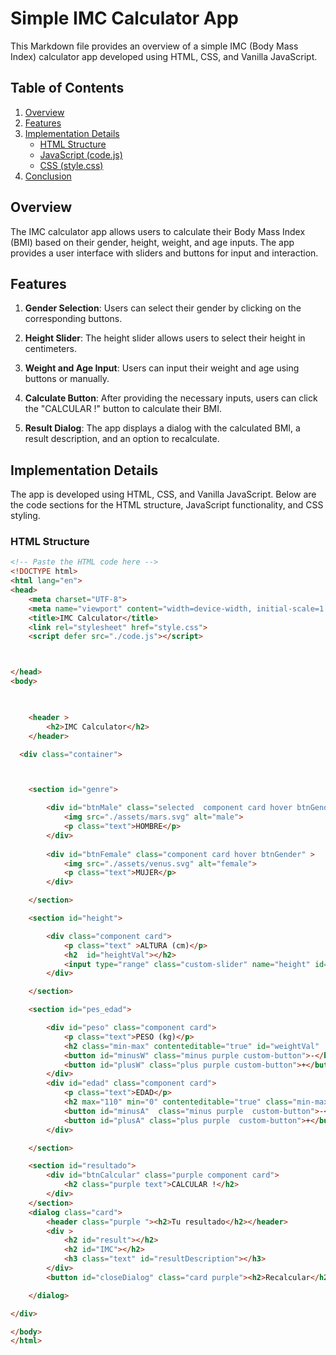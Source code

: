 # Simple IMC Calculator App

This Markdown file provides an overview of a simple IMC (Body Mass Index) calculator app developed using HTML, CSS, and Vanilla JavaScript.

## Table of Contents

1. [Overview](#overview)
2. [Features](#features)
3. [Implementation Details](#implementation-details)
    - [HTML Structure](#html-structure)
    - [JavaScript (code.js)](#javascript-codejs)
    - [CSS (style.css)](#css-stylecss)
4. [Conclusion](#conclusion)

## Overview

The IMC calculator app allows users to calculate their Body Mass Index (BMI) based on their gender, height, weight, and age inputs. The app provides a user interface with sliders and buttons for input and interaction.

## Features

1. **Gender Selection**: Users can select their gender by clicking on the corresponding buttons.

2. **Height Slider**: The height slider allows users to select their height in centimeters.

3. **Weight and Age Input**: Users can input their weight and age using buttons or manually.

4. **Calculate Button**: After providing the necessary inputs, users can click the "CALCULAR !" button to calculate their BMI.

5. **Result Dialog**: The app displays a dialog with the calculated BMI, a result description, and an option to recalculate.

## Implementation Details

The app is developed using HTML, CSS, and Vanilla JavaScript. Below are the code sections for the HTML structure, JavaScript functionality, and CSS styling.

### HTML Structure

```html
<!-- Paste the HTML code here -->
<!DOCTYPE html>
<html lang="en">
<head>
    <meta charset="UTF-8">
    <meta name="viewport" content="width=device-width, initial-scale=1.0">
    <title>IMC Calculator</title>
    <link rel="stylesheet" href="style.css">
    <script defer src="./code.js"></script>



</head>
<body>

    

    <header >
        <h2>IMC Calculator</h2>
    </header>

  <div class="container">



    <section id="genre">

        <div id="btnMale" class="selected  component card hover btnGender">
            <img src="./assets/mars.svg" alt="male">
            <p class="text">HOMBRE</p>
        </div>
        
        <div id="btnFemale" class="component card hover btnGender" >
            <img src="./assets/venus.svg" alt="female">
            <p class="text">MUJER</p>
        </div>

    </section>

    <section id="height">

        <div class="component card">
            <p class="text" >ALTURA (cm)</p>
            <h2  id="heightVal"></h2>
            <input type="range" class="custom-slider" name="height" id="hSlide" step="1" min="20" max="250">
        </div>

    </section>

    <section id="pes_edad">

        <div id="peso" class="component card">
            <p class="text">PESO (kg)</p>
            <h2 class="min-max" contenteditable="true" id="weightVal"  min="0" max="594">0</h2>
            <button id="minusW" class="minus purple custom-button">-</button>
            <button id="plusW" class="plus purple custom-button">+</button>
        </div>
        <div id="edad" class="component card">
            <p class="text">EDAD</p>
            <h2 max="110" min="0" contenteditable="true" class="min-max" id="ageVal">0</h2>
            <button id="minusA"  class="minus purple  custom-button">-</button>
            <button id="plusA" class="plus purple  custom-button">+</button>
        </div>

    </section>

    <section id="resultado">
        <div id="btnCalcular" class="purple component card">
            <h2 class="purple text">CALCULAR !</h2>
        </div>
    </section>
    <dialog class="card">
        <header class="purple "><h2>Tu resultado</h2></header>
        <div >
            <h2 id="result"></h2>
            <h2 id="IMC"></h2>
            <h3 class="text" id="resultDescription"></h3>
        </div>
        <button id="closeDialog" class="card purple"><h2>Recalcular</h2></button>

    </dialog>

</div>

</body>
</html>
